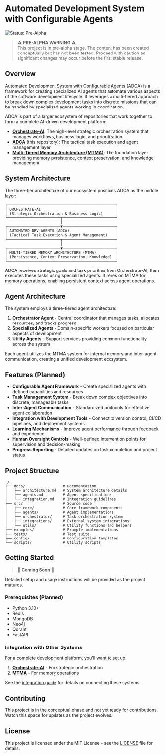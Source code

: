 # Automated Development System with Configurable Agents

![Status: Pre-Alpha](https://img.shields.io/badge/Status-Pre--Alpha-red)

> **⚠️ PRE-ALPHA WARNING ⚠️**  
> This project is in pre-alpha stage. The content has been created conceptually but has not been tested. Proceed with caution as significant changes may occur before the first stable release.

## Overview

Automated Development System with Configurable Agents (ADCA) is a framework for creating specialized AI agents that automate various aspects of the software development lifecycle. It leverages a multi-tiered approach to break down complex development tasks into discrete missions that can be handled by specialized agents working in coordination.

ADCA is part of a larger ecosystem of repositories that work together to form a complete AI-driven development platform:

- **[Orchestrate-AI](https://github.com/gregmulvihill/orchestrate-ai)**: The high-level strategic orchestration system that manages workflows, business logic, and prioritization
- **[ADCA](https://github.com/gregmulvihill/automated-dev-agents)** (this repository): The tactical task execution and agent management layer
- **[Multi-Tiered Memory Architecture (MTMA)](https://github.com/gregmulvihill/multi-tiered-memory-architecture)**: The foundation layer providing memory persistence, context preservation, and knowledge management

## System Architecture

The three-tier architecture of our ecosystem positions ADCA as the middle layer:

```
┌─────────────────────────────────────────────────┐
│ ORCHESTRATE-AI                                  │
│ (Strategic Orchestration & Business Logic)      │
└────────────────────────┬────────────────────────┘
                         │
┌────────────────────────▼────────────────────────┐
│ AUTOMATED-DEV-AGENTS (ADCA)                     │
│ (Tactical Task Execution & Agent Management)    │
└────────────────────────┬────────────────────────┘
                         │
┌────────────────────────▼────────────────────────┐
│ MULTI-TIERED MEMORY ARCHITECTURE (MTMA)         │
│ (Persistence, Context Preservation, Knowledge)  │
└─────────────────────────────────────────────────┘
```

ADCA receives strategic goals and task priorities from Orchestrate-AI, then executes these tasks using specialized agents. It relies on MTMA for memory operations, enabling persistent context across agent operations.

## Agent Architecture

The system employs a three-tiered agent architecture:

1. **Orchestrator Agent** - Central coordinator that manages tasks, allocates resources, and tracks progress
2. **Specialized Agents** - Domain-specific workers focused on particular aspects of development
3. **Utility Agents** - Support services providing common functionality across the system

Each agent utilizes the MTMA system for internal memory and inter-agent communication, creating a unified development ecosystem.

## Features (Planned)

- **Configurable Agent Framework** - Create specialized agents with defined capabilities and resources
- **Task Management System** - Break down complex objectives into discrete, manageable tasks
- **Inter-Agent Communication** - Standardized protocols for effective agent collaboration
- **Integration with Development Tools** - Connect to version control, CI/CD pipelines, and deployment systems
- **Learning Mechanisms** - Improve agent performance through feedback and experience
- **Human Oversight Controls** - Well-defined intervention points for supervision and decision-making
- **Progress Reporting** - Detailed updates on task completion and project status

## Project Structure

```
./
├── docs/                 # Documentation
│   ├── architecture.md   # System architecture details
│   ├── agents.md         # Agent specifications
│   └── integration.md    # Integration guidelines
├── src/                  # Source code
│   ├── core/             # Core framework components
│   ├── agents/           # Agent implementations
│   ├── orchestrator/     # Task orchestration system
│   ├── integrations/     # External system integrations
│   └── utils/            # Utility functions and helpers
├── examples/             # Example implementations
├── tests/                # Test suite
├── config/               # Configuration templates
└── scripts/              # Utility scripts
```

## Getting Started

> 🚧 **Coming Soon** 🚧

Detailed setup and usage instructions will be provided as the project matures.

### Prerequisites (Planned)

- Python 3.10+
- Redis
- MongoDB
- Neo4j
- Qdrant
- FastAPI

### Integration with Other Systems

For a complete development platform, you'll want to set up:

1. **[Orchestrate-AI](https://github.com/gregmulvihill/orchestrate-ai)** - For strategic orchestration
2. **[MTMA](https://github.com/gregmulvihill/multi-tiered-memory-architecture)** - For memory operations

See the [integration guide](docs/integration.md) for details on connecting these systems.

## Contributing

This project is in the conceptual phase and not yet ready for contributions. Watch this space for updates as the project evolves.

## License

This project is licensed under the MIT License - see the [LICENSE](LICENSE) file for details.